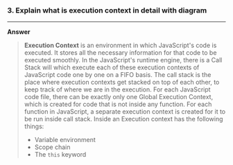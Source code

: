 ### 3. Explain what is execution context in detail with diagram
-----

**Answer**
> **Execution Context** is an environment in which JavaScript's code is executed. It stores all the necessary information for that code to be executed smoothly.
> In the JavaScript's runtime engine, there is a Call Stack will which execute each of these execution contexts of JavaScript code one by one on a FIFO basis. The call stack is the place where execution contexts get stacked on top of each other, to keep track of where we are in the execution.
> For each JavaScript code file, there can be exactly only one Global Execution Context, which is created for code that is not inside any function.
> For each function in JavaScript, a separate execution context is created for it to be run inside call stack.
> Inside an Execution context has the following things:
> - Variable environment
> - Scope chain
> - The `this` keyword